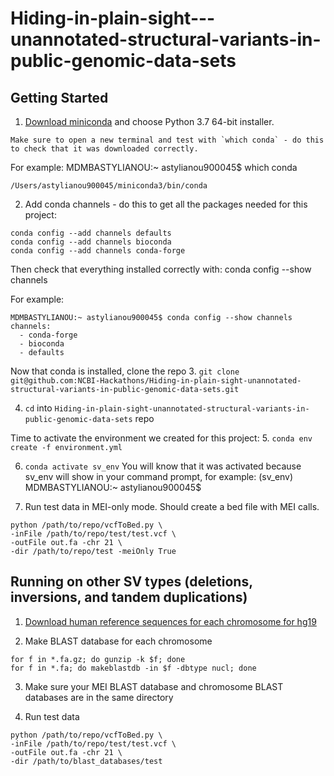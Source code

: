 # Hiding-in-plain-sight---unannotated-structural-variants-in-public-genomic-data-sets

## Getting Started
1. [Download miniconda](https://docs.conda.io/en/latest/miniconda.html) and choose Python 3.7 64-bit installer.
```
Make sure to open a new terminal and test with `which conda` - do this to check that it was downloaded correctly.
```
For example:
MDMBASTYLIANOU:~ astylianou900045$ which conda
```
/Users/astylianou900045/miniconda3/bin/conda
```
2. Add conda channels - do this to get all the packages needed for this project:
```
conda config --add channels defaults
conda config --add channels bioconda
conda config --add channels conda-forge
```
Then check that everything installed correctly with: conda config --show channels

For example:
```
MDMBASTYLIANOU:~ astylianou900045$ conda config --show channels
channels:
  - conda-forge
  - bioconda
  - defaults
```
Now that conda is installed, clone the repo
3. `git clone git@github.com:NCBI-Hackathons/Hiding-in-plain-sight-unannotated-structural-variants-in-public-genomic-data-sets.git`

4. `cd` into `Hiding-in-plain-sight-unannotated-structural-variants-in-public-genomic-data-sets` repo

Time to activate the environment we created for this project:
5. ```conda env create -f environment.yml```

6. `conda activate sv_env`
You will know that it was activated because sv_env will show in your command prompt, for example:
(sv_env) MDMBASTYLIANOU:~ astylianou900045$

7. Run test data in MEI-only mode. Should create a bed file with MEI calls.
```
python /path/to/repo/vcfToBed.py \
-inFile /path/to/repo/test/test.vcf \
-outFile out.fa -chr 21 \
-dir /path/to/repo/test -meiOnly True
```
## Running on other SV types (deletions, inversions, and tandem duplications)
1. [Download human reference sequences for each chromosome for hg19](ftp://hgdownload.cse.ucsc.edu/goldenPath/hg19/chromosomes/README.txt)

2. Make BLAST database for each chromosome
```
for f in *.fa.gz; do gunzip -k $f; done
for f in *.fa; do makeblastdb -in $f -dbtype nucl; done
```
3. Make sure your MEI BLAST database and chromosome BLAST databases are in the same directory

4. Run test data
```
python /path/to/repo/vcfToBed.py \
-inFile /path/to/repo/test/test.vcf \
-outFile out.fa -chr 21 \
-dir /path/to/blast_databases/test
```

